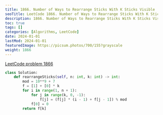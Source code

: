 ```yaml
---
title: 1866. Number of Ways to Rearrange Sticks With K Sticks Visible
seoTitle: LeetCode 1866. Number of Ways to Rearrange Sticks With K Sticks Visible | Python solution and explanation
description: 1866. Number of Ways to Rearrange Sticks With K Sticks Visible
toc: true
tags: []
categories: [Algorithms, LeetCode]
date: 2024-01-01
lastMod: 2024-01-01
featuredImage: https://picsum.photos/700/155?grayscale
weight: 1866
---
```


[LeetCode problem 1866](https://leetcode.com/problems/number-of-ways-to-rearrange-sticks-with-k-sticks-visible/)

```python
class Solution:
    def rearrangeSticks(self, n: int, k: int) -> int:
        mod = 10**9 + 7
        f = [1] + [0] * k
        for i in range(1, n + 1):
            for j in range(k, 0, -1):
                f[j] = (f[j] * (i - 1) + f[j - 1]) % mod
            f[0] = 0
        return f[k]

```
